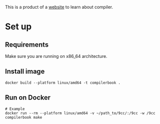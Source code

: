 This is a product of a [website](https://www.sigbus.info/compilerbook) to learn about compiler.

# Set up

## Requirements

Make sure you are running on x86_64 architecture.

## Install image

```shell
docker build --platform linux/amd64 -t compilerbook .
```

## Run on Docker

```shell
# Example
docker run --rm --platform linux/amd64 -v ~/path_to/9cc/:/9cc -w /9cc compilerbook make
```
